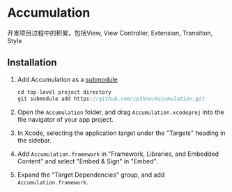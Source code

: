 # Accumulation

开发项目过程中的积累，包括View, View Controller, Extension, Transition, Style

## Installation

1.  Add Accumulation as a [submodule](http://git-scm.com/docs/git-submodule)

    ```swift
    cd top-level project directory
    git submodule add https://github.com/cp3hnu/Accumulation.git
    ```

2. Open the `Accumulation` folder, and drag `Accumulation.xcodeproj` into the file navigator of your app project.

3. In Xcode, selecting the application target under the "Targets" heading in the sidebar.

4. Add `Accumulation.framework` in "Framework, Libraries, and Embedded Content" and select "Embed & Sign" in "Embed".

5. Expand the "Target Dependencies" group, and add `Accumulation.framework`.

